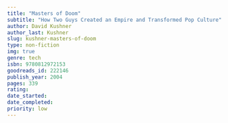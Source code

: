 ```yaml
---
title: "Masters of Doom"
subtitle: "How Two Guys Created an Empire and Transformed Pop Culture"
author: David Kushner
author_last: Kushner
slug: kushner-masters-of-doom
type: non-fiction
img: true
genre: tech
isbn: 9780812972153
goodreads_id: 222146
publish_year: 2004
pages: 339
rating: 
date_started:
date_completed:
priority: low
---
```

